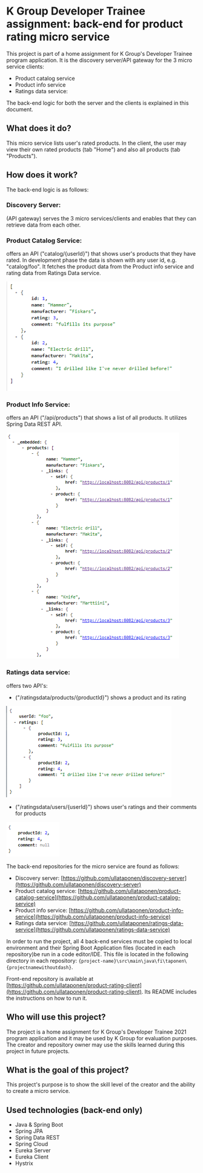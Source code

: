 # K Group Developer Trainee assignment: back-end for product rating micro service

This project is part of a home assignment for K Group's Developer Trainee program application. It is the discovery server/API gateway for the 3 micro service clients:

- Product catalog service
- Product info service
- Ratings data service:

The back-end logic for both the server and the clients is explained in this document.

## What does it do?

This micro service lists user's rated products. In the client, the user may view their own rated products (tab "Home") and also all products (tab "Products").

## How does it work?

The back-end logic is as follows:

### Discovery Server:

(API gateway) serves the 3 micro services/clients and enables that they can retrieve data from each other.

### Product Catalog Service:

offers an API ("catalog/{userId}") that shows user's products that they have rated. In development phase the data is shown with any user id, e.g. "catalog/foo". It fetches the product data from the Product info service and rating data from Ratings Data service.

![An API result for Product Catalog Service](https://github.com/ullataponen/discovery-server/blob/master/images/product-catalog-service.PNG?raw=true)

### Product Info Service:

offers an API ("/api/products") that shows a list of all products. It utilizes Spring Data REST API.

![An API result for Product Info Service](https://github.com/ullataponen/discovery-server/blob/master/images/product-info-service.PNG)

### Ratings data service:

offers two API's:

- ("/ratingsdata/products/{productId}") shows a product and its rating

![An API result for Ratings Data Service, user data](https://github.com/ullataponen/discovery-server/blob/master/images/ratings-data-service-user.PNG)

- ("/ratingsdata/users/{userId}") shows user's ratings and their comments for products

![An API result for Ratings Data Service, product data](https://github.com/ullataponen/discovery-server/blob/master/images/ratings-data-service-product.PNG)

The back-end repositories for the micro service are found as follows:

- Discovery server: [https://github.com/ullataponen/discovery-server](https://github.com/ullataponen/discovery-server)
- Product catalog service: [https://github.com/ullataponen/product-catalog-service](https://github.com/ullataponen/product-catalog-service)
- Product info service: [https://github.com/ullataponen/product-info-service](https://github.com/ullataponen/product-info-service)
- Ratings data service: [https://github.com/ullataponen/ratings-data-service](https://github.com/ullataponen/ratings-data-service)

In order to run the project, all 4 back-end services must be copied to local environment and their Spring Boot Application files (located in each repository)be run in a code editor/IDE. This file is located in the following directory in each repository: `{project-name}\src\main\java\fi\taponen\{projectnamewithoutdash}`.

Front-end repository is available at [https://github.com/ullataponen/product-rating-client](https://github.com/ullataponen/product-rating-client). Its README includes the instructions on how to run it.

## Who will use this project?

The project is a home assignment for K Group's Developer Trainee 2021 program application and it may be used by K Group for evaluation purposes. The creator and repository owner may use the skills learned during this project in future projects.

## What is the goal of this project?

This project's purpose is to show the skill level of the creator and the ability to create a micro service.

## Used technologies (back-end only)

- Java & Spring Boot
- Spring JPA
- Spring Data REST
- Spring Cloud
- Eureka Server
- Eureka Client
- Hystrix
